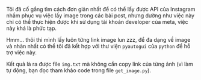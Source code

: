 Tôi đã cố gắng tìm cách đơn giản nhất để có thể lấy được API của Instagram nhầm phục vụ việc lấy image trong các bài post, nhưng dường như việc này chỉ có thể thực hiện được khi sử dụng tài khoản developer của meta, việc này khá là phức tạp.

Hmm... thôi thì mình lấy luôn từng link image lun zzz, để đa dạng về image và nhàn nhất có thể tôi đã kết hợp với thư viện `pyautogui` của `python` để hỗ trợ việc này.

Kết quả là ra được file `img.txt` mà không cần copy link của từng ảnh (vì làm tự động, bạn đọc tham khảo code trong file `get_image.py`).
